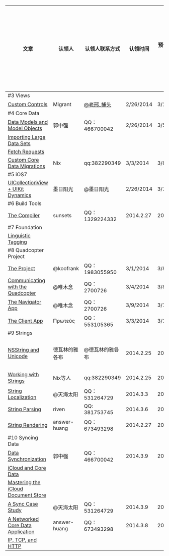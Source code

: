文章|认领人  |   认领人联系方式|认领时间|预计完成时间|是否完成|校对人|校对人联系方式|校对完成时间|管理员审核是否可以发布
---|-------|---------------|-------|-------|-------|-------|-------|-------|-------|
\#3 Views |
[Custom Controls](http://www.objc.io/issue-3/custom-controls.html)  | Migrant| [@老邢_捕头 ](http://weibo.com/u/2168385817?from=profile&wvr=5&loc=infdomain)    | 2/26/2014| 3/14/2014 | 是|
\#4 Core Data|
[Data Models and Model Objects](http://www.objc.io/issue-4/core-data-models-and-model-objects.html)|郭中强|QQ：466700042|2/26/2014|3/5/2014|是|
[Importing Large Data Sets](www.objc.io/issue-4/importing-large-data-sets-into-core-data.html)|
[Fetch Requests](www.objc.io/issue-4/core-data-fetch-requests.html)|
[Custom Core Data Migrations](www.objc.io/issue-4/core-data-migration.html)|Nix|qq:382290349|3/3/2014|3/8/2014|是|
\#5 iOS7|
[UICollectionView + UIKit Dynamics](www.objc.io/issue-5/collection-views-and-uidynamics.html)|墨日阳光|@墨日阳光|2/26/2014|3/7/2014|是|破土|QQ：546662815|3/9/2014|
\#6 Build Tools|
[The Compiler](www.objc.io/issue-6/compiler.html)|sunsets|QQ：1329224332|2014.2.27|2014.3.10|是|
\#7 Foundation|
[Linguistic Tagging](www.objc.io/issue-7/linguistic-tagging.html)|
\#8 Quadcopter Project|
[The Project](www.objc.io/issue-8/the-quadcopter-project.html)|@koofrank|QQ：1983055950|3/1/2014|3/8/2014|是|
[Communicating with the Quadcopter](www.objc.io/issue-8/communicating-with-the-quadcopter.html)|@唯木念|QQ： 2700726|3/4/2014|3/8/2014|是|
[The Navigator App](www.objc.io/issue-8/the-quadcopter-navigator-app.html)|@唯木念|QQ： 2700726|3/9/2014|3/13/2014|
[The Client App](www.objc.io/issue-8/the-quadcopter-client-app.html)|Πρωτεύς|QQ：553105365|3/3/2014|3/10/2014|是|
\#9 Strings|
[NSString and Unicode](www.objc.io/issue-9/unicode.html)|德瓦林的雅各布|@德瓦林的雅各布|2014.2.25|2014.3.7|是|德瓦林的雅各布|@德瓦林的雅各布|2014.3.8|是|
[Working with Strings](www.objc.io/issue-9/working-with-strings.html)|Nix等人|qq:382290349|2014.2.25|2014.3.3|是|喵一哈|QQ： 645625846|2014.3.4|是|
[String Localization](www.objc.io/issue-9/string-localization.html)|@天海太阳|QQ： 531264729|2014.3.3|2014.3.9|是|
[String Parsing](www.objc.io/issue-9/string-parsing.html)|riven|QQ: 381753745|2014.3.6|2014.3.9|是|riven	|QQ: 381753745|2014.3.9|
[String Rendering](www.objc.io/issue-9/string-rendering.html)|answer-huang|QQ：673493298|2014.2.27|2014.2.28|是|方一雄|QQ：362862602|2014.3.1|是|
\#10 Syncing Data|
[Data Synchronization](www.objc.io/issue-10/data-synchronization.html)|郭中强|QQ：466700042|2014.3.9|2014.3.16|
[iCloud and Core Data](www.objc.io/issue-10/icloud-core-data.html)|
[Mastering the iCloud Document Store](www.objc.io/issue-10/icloud-document-store.html)|
[A Sync Case Study](www.objc.io/issue-10/sync-case-study.html)|@天海太阳|QQ： 531264729|2014.3.9|2014.3.16|
[A Networked Core Data Application](www.objc.io/issue-10/networked-core-data-application.html)|answer-huang|QQ：673493298|2014.3.8|2014.3.9|是|
[IP, TCP, and HTTP](www.objc.io/issue-10/ip-tcp-http.html)|
